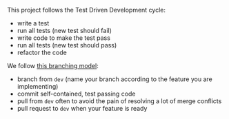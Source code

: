 This project follows the Test Driven Development cycle:

 - write a test
 - run all tests (new test should fail)
 - write code to make the test pass
 - run all tests (new test should pass)
 - refactor the code

We follow [this branching model](https://nvie.com/posts/a-successful-git-branching-model/):

 - branch from `dev` (name your branch according to the feature you are implementing)
 - commit self-contained, test passing code
 - pull from `dev` often to avoid the pain of resolving a lot of merge conflicts
 - pull request to `dev` when your feature is ready
